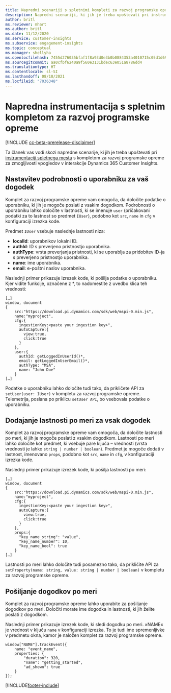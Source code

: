 ```yaml
---
title: Napredni scenariji s spletnimi kompleti za razvoj programske opreme
description: Napredni scenariji, ki jih je treba upoštevati pri instrumentaciji spletnega mesta s kompletom za razvoj programske opreme.
author: britl
ms.reviewer: mhart
ms.author: britl
ms.date: 11/12/2020
ms.service: customer-insights
ms.subservice: engagement-insights
ms.topic: conceptual
ms.manager: shellyha
ms.openlocfilehash: 7455d276035bfaf1f8a93d0e3b0b0884353a4010715c05d1d696309f7eb4b233
ms.sourcegitcommit: aa0cfbf6240a9f560e3131bdec63e051a8786dd4
ms.translationtype: HT
ms.contentlocale: sl-SI
ms.lasthandoff: 08/10/2021
ms.locfileid: "7036348"
---
```

# <a name="advanced-web-sdk-instrumentation"></a>Napredna instrumentacija s spletnim kompletom za razvoj programske opreme

[!INCLUDE [cc-beta-prerelease-disclaimer](includes/cc-beta-prerelease-disclaimer.md)]

Ta članek vas vodi skozi napredne scenarije, ki jih je treba upoštevati pri [instrumentaciji spletnega mesta](instrument-website.md) s kompletom za razvoj programske opreme za zmogljivosti vpogledov v interakcije Dynamics 365 Customer Insights.

## <a name="setting-user-details-for-your-event"></a>Nastavitev podrobnosti o uporabniku za vaš dogodek

Komplet za razvoj programske opreme vam omogoča, da določite podatke o uporabniku, ki jih je mogoče poslati z vsakim dogodkom. Podrobnosti o uporabniku lahko določite v lastnosti, ki se imenuje `user` (pričakovani podatki za to lastnost so predmet `IUser`), podobno kot `src`, `name` in `cfg` v konfiguraciji izrezka kode.

Predmet `IUser` vsebuje naslednje lastnosti niza:

- **localId**: uporabnikov lokalni ID.
- **authId**: ID s preverjeno pristnostjo uporabnika.
- **authType**: vrsta preverjanja pristnosti, ki se uporablja za pridobitev ID-ja s preverjeno pristnostjo uporabnika.
- **name**: ime uporabnika.
- **email**: e-poštni naslov uporabnika.
    
Naslednji primer prikazuje izrezek kode, ki pošilja podatke o uporabniku. Kjer vidite funkcije, označene z *, to nadomestite z uvedbo klica teh vrednosti:  

```
[…]
window, document 
{
    src:"https://download.pi.dynamics.com/sdk/web/mspi-0.min.js", 
    name:"myproject",      
    cfg:{ 
      ingestionKey:<paste your ingestion key>", 
      autoCapture:{ 
        view:true, 
        click:true 
      }
    },
    user:{
      authId: getLoggedInUserId()*,
      email: getLoggedInUserEmail()*,
      authType: "MSA",
      name: "John Doe"
    }
[…]
```

Podatke o uporabniku lahko določite tudi tako, da prikličete API za `setUser(user: IUser)` v kompletu za razvoj programske opreme. Telemetrija, poslana po priklicu `setUser API`, bo vsebovala podatke o uporabniku.

## <a name="adding-custom-properties-for-each-event"></a>Dodajanje lastnosti po meri za vsak dogodek

Komplet za razvoj programske opreme vam omogoča, da določite lastnosti po meri, ki jih je mogoče poslati z vsakim dogodkom. Lastnosti po meri lahko določite kot predmet, ki vsebuje pare ključa – vrednosti (vrsta vrednosti je lahko `string | number | boolean`). Predmet je mogoče dodati v lastnost, imenovano `props`, podobno kot `src`, `name` in `cfg`, v konfiguraciji izrezka kode. 

Naslednji primer prikazuje izrezek kode, ki pošilja lastnosti po meri:

```
[…]
window, document 
{
    src:"https://download.pi.dynamics.com/sdk/web/mspi-0.min.js", 
    name:"myproject",      
    cfg:{ 
      ingestionKey:<paste your ingestion key>", 
      autoCapture:{ 
        view:true, 
        click:true 
      }
    },
    props:{
      "key_name_string": "value",
      "key_name_number": 10,
      "key_name_bool": true
    }
[…]
```

Lastnosti po meri lahko določite tudi posamezno tako, da prikličite API za `setProperty(name: string, value: string | number | boolean)` v kompletu za razvoj programske opreme.

## <a name="sending-custom-events"></a>Pošiljanje dogodkov po meri

Komplet za razvoj programske opreme lahko uporabite za pošiljanje dogodkov po meri. Določiti morate ime dogodka in lastnosti, ki jih želite poslati z dogodkom.

Naslednji primer prikazuje izrezek kode, ki sledi dogodku po meri. »NAME« je vrednost v ključu `name` v konfiguraciji izrezka. To je tudi ime spremenljivke v predmetu okna, kamor je naložen komplet za razvoj programske opreme.

```
window["NAME"].trackEvent({
    name: "event_name",
    properties: {
        "duration": 320,
        "name": "getting_started",
        "ad_shown": true
    }
});
```


[!INCLUDE[footer-include](../includes/footer-banner.md)]